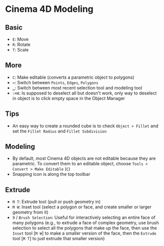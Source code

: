 # Cinema 4D Modeling

## Basic

- `E`: Move
- `R`: Rotate
- `T`: Scale

## More

- `C`: Make editable (converts a parametric object to polygons)
- `↩`: Switch between `Points`, `Edges`, `Polygons`
- `␣`: Switch between most recent selection tool and modeling tool
- `⇧⌘A`: Is supposed to deselect all but doesn't work, only way to deselect in object is to click empty space in the Object Manager

## Tips

- An easy way to create a rounded cube is to check `Object > Fillet` and set the `Fillet Radius` and `Fillet Subdivision`

## Modeling

- By default, most Cinema 4D objects are not editable because they are parametric. To convert them to an editable object, choose `Tools > Convert > Make Editable` (`C`)
- Snapping icon is along the top toolbar

## Extrude

- `M T`: Extrude tool (pull or push geometry in)
- `M W`: Inset tool (select a polygon or face, and create smaller or larger geometry from it)
- `9` / `Brush Selection`: Useful for interactively selecting an entire face of many polygons (e.g., to extrude a face of complex geometry, use brush selection to select all the polygons that make up the face, then use the `Inset` tool [`M W`] to make a smaller version of the face, then the `Extrude` tool [`M T`] to just extrude that smaller version)
